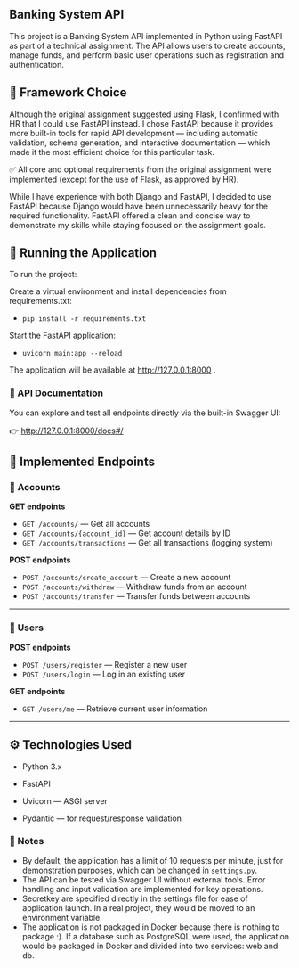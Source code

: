 ## Banking System API

This project is a Banking System API implemented in Python using FastAPI as part of a technical assignment.
The API allows users to create accounts, manage funds, and perform basic user operations such as registration and authentication.

## 🧩 Framework Choice

Although the original assignment suggested using Flask, I confirmed with HR that I could use FastAPI instead.
I chose FastAPI because it provides more built-in tools for rapid API development — including automatic validation, schema generation, and interactive documentation — which made it the most efficient choice for this particular task.

✅ All core and optional requirements from the original assignment were implemented (except for the use of Flask, as approved by HR).

While I have experience with both Django and FastAPI, I decided to use FastAPI because Django would have been unnecessarily heavy for the required functionality.
FastAPI offered a clean and concise way to demonstrate my skills while staying focused on the assignment goals.

## 🚀 Running the Application

To run the project:

Create a virtual environment and install dependencies from requirements.txt:

- `pip install -r requirements.txt`


Start the FastAPI application:

- `uvicorn main:app --reload`


The application will be available at http://127.0.0.1:8000
.

### 📘 API Documentation

You can explore and test all endpoints directly via the built-in Swagger UI:

👉 http://127.0.0.1:8000/docs#/

## 🧠 Implemented Endpoints

### 🏦 **Accounts**

**GET endpoints**
- `GET /accounts/` — Get all accounts  
- `GET /accounts/{account_id}` — Get account details by ID  
- `GET /accounts/transactions` — Get all transactions (logging system)

**POST endpoints**
- `POST /accounts/create_account` — Create a new account  
- `POST /accounts/withdraw` — Withdraw funds from an account  
- `POST /accounts/transfer` — Transfer funds between accounts  

---

### 👤 **Users**

**POST endpoints**
- `POST /users/register` — Register a new user  
- `POST /users/login` — Log in an existing user  

**GET endpoints**
- `GET /users/me` — Retrieve current user information  

---

## ⚙️ Technologies Used

- Python 3.x

- FastAPI

- Uvicorn — ASGI server

- Pydantic — for request/response validation

### 🧾 Notes

- By default, the application has a limit of 10 requests per minute, just for demonstration purposes, which can be changed in `settings.py`.
- The API can be tested via Swagger UI without external tools.
Error handling and input validation are implemented for key operations.
- Secretkey are specified directly in the settings file for ease of application launch. In a real project, they would be moved to an environment variable.
- The application is not packaged in Docker because there is nothing to package :). If a database such as PostgreSQL were used, the application would be packaged in Docker and divided into two services: web and db.